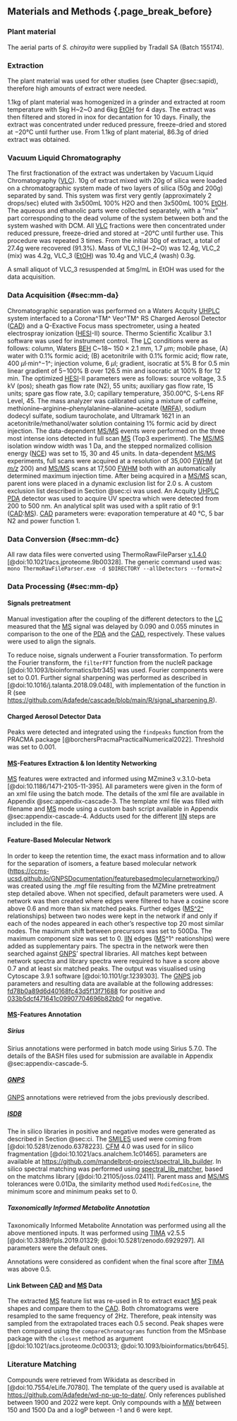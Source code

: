 ## Materials and Methods {.page_break_before}

### Plant material

The aerial parts of *S. chirayita* were supplied by Tradall SA (Batch 155174).

### Extraction

The plant material was used for other studies (see Chapter @sec:sapid), therefore high amounts of extract were needed.

1.1kg of plant material was homogenized in a grinder and extracted at room temperature with 5kg H~2~O and 6kg [EtOH](#etoh) for 4 days.
The extract was then filtered and stored in inox for decantation for 10 days.
Finally, the extract was concentrated under reduced pressure, freeze-dried and stored at −20°C until further use.
From 1.1kg of plant material, 86.3g of dried extract was obtained.

### Vacuum Liquid Chromatography

The first fractionation of the extract was undertaken by Vacuum Liquid Chromatography ([VLC](#vlc)).
10g of extract mixed with 20g of silica were loaded on a chromatographic system made of two layers of silica (50g and 200g) separated by sand.
This system was first very gently (approximately 2 drops/sec) eluted with 3x500mL 100% H2O and then 3x500mL 100% [EtOH](#etoh).
The aqueous and ethanolic parts were collected separately, with a “mix” part corresponding to the dead volume of the system between both and the system washed with DCM.
All [VLC](#vlc) fractions were then concentrated under reduced pressure, freeze-dried and stored at −20°C until further use.
This procedure was repeated 3 times.
From the initial 30g of extract, a total of 27.4g were recovered (91.3%). Mass of VLC_1 (H~2~O) was 12.4g, VLC_2 (mix) was 4.2g, VLC_3 ([EtOH](#etoh)) was 10.4g and VLC_4 (wash) 0.3g.

A small aliquot of VLC_3 resuspended at 5mg/mL in EtOH was used for the data acquisition.

### Data Acquisition {#sec:mm-da}

Chromatographic separation was performed on a Waters Acquity [UHPLC](#uhplc) system interfaced to a Corona^TM^ Veo^TM^ RS Charged Aerosol Detector ([CAD](#cad)) and a Q-Exactive Focus mass spectrometer, using a heated electrospray ionization ([HESI](#hesi)-II) source.
Thermo Scientific Xcalibur 3.1 software was used for instrument control.
The [LC](#lc) conditions were as follows: column, Waters [BEH](#beh) C~18~ 150 × 2.1 mm, 1.7 *μ*m; mobile phase, (A) water with 0.1% formic acid; (B) acetonitrile with 0.1% formic acid; flow rate, 400 *μ*l·min^−1^; injection volume, 6 *μ*l; gradient, isocratic at 5% B for 0.5 min linear gradient of 5−100% B over 126.5 min and isocratic at 100% B for 12 min.
The optimized [HESI](#hesi)-II parameters were as follows: source voltage, 3.5 kV (pos); sheath gas flow rate (N2), 55 units; auxiliary gas flow rate, 15 units; spare gas flow rate, 3.0; capillary temperature, 350.00°C, S-Lens RF Level, 45.
The mass analyzer was calibrated using a mixture of caffeine, methionine–arginine–phenylalanine–alanine–acetate ([MRFA](#mrfa)), sodium dodecyl sulfate, sodium taurocholate, and Ultramark 1621 in an acetonitrile/methanol/water solution containing 1% formic acid by direct injection.
The data-dependent [MS/MS](#msms) events were performed on the three most intense ions detected in full scan [MS](#ms) (Top3 experiment).
The [MS/MS](#msms) isolation window width was 1 Da, and the stepped normalized collision energy ([NCE](#nce)) was set to 15, 30 and 45 units.
In data-dependent [MS/MS](#msms) experiments, full scans were acquired at a resolution of 35,000 [FWHM](#fwhm) (at [*m/z*](#mz) 200) and [MS/MS](#msms) scans at 17,500 [FWHM](#fwhm) both with an automatically determined maximum injection time.
After being acquired in a [MS/MS](#msms) scan, parent ions were placed in a dynamic exclusion list for 2.0 s.
A custom exclusion list described in Section @sec:ci was used.
An Acquity [UHPLC](#uhplc) [PDA](#pda) detector was used to acquire UV spectra which were detected from 200 to 500 nm. 
An analytical split was used with a split ratio of 9:1 ([CAD](#cad):[MS](#ms)).
[CAD](#cad) parameters were: evaporation temperature at 40 °C, 5 bar N2 and power function 1.

### Data Conversion {#sec:mm-dc}

All raw data files were converted using ThermoRawFileParser [v.1.4.0](https://github.com/compomics/ThermoRawFileParser/releases/tag/v1.4.0) [@doi:10.1021/acs.jproteome.9b00328].
The generic command used was:
`mono ThermoRawFileParser.exe -d $DIRECTORY --allDetectors --format=2`

### Data Processing {#sec:mm-dp}

#### Signals pretreatment

Manual investigation after the coupling of the different detectors to the [LC](#lc) measured that the [MS](#ms) signal was delayed by 0.090 and 0.055 minutes in comparison to the one of the [PDA](#pda) and the [CAD](#cad), respectively.
These values were used to align the signals.

To reduce noise, signals underwent a Fourier transsformation. 
To perform the Fourier transform, the `filterFFT` function from the nucleR package [@doi:10.1093/bioinformatics/btr345] was used.
Fourier components were set to 0.01.
Further signal sharpening was performed as described in [@doi:10.1016/j.talanta.2018.09.048], with implementation of the function in R (see <https://github.com/Adafede/cascade/blob/main/R/signal_sharpening.R>).

#### Charged Aerosol Detector Data

Peaks were detected and integrated using the `findpeaks` function from the PRACMA package [@borchersPracmaPracticalNumerical2022].
Threshold was set to 0.001.

#### [MS](#ms)-Features Extraction & Ion Identity Networking

[MS](#ms) features were extracted and informed using MZmine3 v.3.1.0-beta [@doi:10.1186/1471-2105-11-395].
All parameters were given in the form of an xml file using the batch mode.
The details of the xml file are available in Appendix @sec:appendix-cascade-3.
The template xml file was filled with filename and [MS](#ms) mode using a custom bash script available in Appendix @sec:appendix-cascade-4.
Adducts used for the different [IIN](#iin) steps are included in the file. 

#### Feature-Based Molecular Network

In order to keep the retention time, the exact mass information and to allow for the separation of isomers, a feature based molecular network (<https://ccms-ucsd.github.io/GNPSDocumentation/featurebasedmolecularnetworking/>) was created using the .mgf file resulting from the MZMine pretreatment step detailed above.
When not specified, default parameters were used.
A network was then created where edges were filtered to have a cosine score above 0.6 and more than six matched peaks.
Further edges ([MS^2^](#ms2) relationships) between two nodes were kept in the network if and only if each of the nodes appeared in each other’s respective top 20 most similar nodes.
The maximum shift between precursors was set to 500Da.
The maximum component size was set to 0.
[IIN](#iin) edges ([MS](#ms)^1^ reationships) were added as supplementary pairs.
The spectra in the network were then searched against [GNPS](#gnps)’ spectral libraries.
All matches kept between network spectra and library spectra were required to have a score above 0.7 and at least six matched peaks.
The output was visualised using Cytoscape 3.9.1 software [@doi:10.1101/gr.1239303].
The [GNPS](#gnps) job parameters and resulting data are available at the following addresses: [fd78b0a89d6d40168fc43d5f13f71688](https://gnps.ucsd.edu/ProteoSAFe/status.jsp?task=fd78b0a89d6d40168fc43d5f13f71688) for positive and [033b5dcf471641c09907704696b82bb0](https://gnps.ucsd.edu/ProteoSAFe/status.jsp?task=033b5dcf471641c09907704696b82bb0) for negative.

#### [MS](#ms)-Features Annotation 

##### Sirius

Sirius annotations were performed in batch mode using Sirius 5.7.0.
The details of the BASH files used for submission are available in Appendix @sec:appendix-cascade-5.

##### [GNPS](#gnps)

[GNPS](#gnps) annotations were retrieved from the jobs previously described.

##### [ISDB](#isdb)

The in silico libraries in positive and negative modes were generated as described in Section @sec:ci.
The [SMILES](#smiles) used were coming from [@doi:10.5281/zenodo.6378223].
[CFM](#cfm) 4.0 was used for in silico fragmentation [@doi:10.1021/acs.analchem.1c01465].
parameters are available at <https://github.com/mandelbrot-project/spectral_lib_builder>.
In silico spectral matching was performed using [spectral_lib_matcher](https://github.com/mandelbrot-project/spectral_lib_matcher), based on the matchms library [@doi:10.21105/joss.02411].
Parent mass and [MS/MS](#msms) tolerances were 0.01Da, the similarity method used `ModifedCosine`, the minimum score and minimum peaks set to 0.

##### Taxonomically Informed Metabolite Annotation

Taxonomically Informed Metabolite Annotation was performed using all the above mentioned inputs.
It was performed using [TIMA](#tima) v2.5.5 [@doi:10.3389/fpls.2019.01329; @doi:10.5281/zenodo.6929297].
All parameters were the default ones.

Annotations were considered as confident when the final score after [TIMA](#tima) was above 0.5.

#### Link Between [CAD](#cad) and [MS](#ms) Data

The extracted [MS](#ms) feature list was re-used in R to extract exact [MS](#ms) peak shapes and compare them to the [CAD](#cad).
Both chromatograms were resampled to the same frequency of 2Hz.
Therefore, peak intensity was sampled from the extrapolated traces each 0.5 second.
Peak shapes were then compared using the `compareChromatograms` function from the MSnbase package with the `closest` method as argument [@doi:10.1021/acs.jproteome.0c00313; @doi:10.1093/bioinformatics/btr645].

### Literature Matching

Compounds were retrieved from Wikidata as described in [@doi:10.7554/eLife.70780].
The template of the query used is available at <https://github.com/Adafede/wd-np-up-to-date/>.
Only references published between 1900 and 2022 were kept.
Only compounds with a [MW](#mw) between 150 and 1500 Da and a logP between -1 and 6 were kept.
